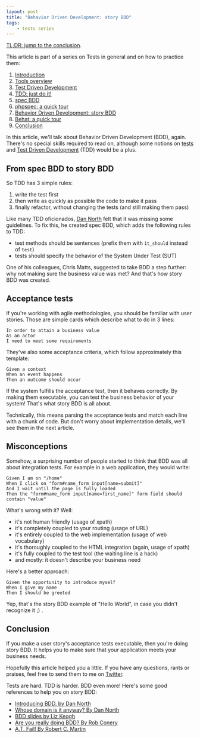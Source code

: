 ```yaml
---
layout: post
title: "Behavior Driven Development: story BDD"
tags:
    - tests series
---
```


[TL;DR: jump to the conclusion](#conclusion).

This article is part of a series on Tests in general and on how to practice
them:

1. [Introduction](/2014/02/05/tests-introduction.html)
2. [Tools overview](/2014/02/12/tests-tools-overview.html)
3. [Test Driven Development](/2014/02/19/test-driven-development.html)
4. [TDD: just do it!](/2014/02/26/tdd-just-do-it.html)
5. [spec BDD](/2014/03/05/spec-bdd.html)
6. [phpspec: a quick tour](/2014/03/11/phpspec-quick-tour.html)
7. [Behavior Driven Development: story BDD](/2014/03/19/behavior-driven-development-story-bdd.html)
8. [Behat: a quick tour](/2014/03/26/behat-quick-tour.html)
9. [Conclusion](/2014/04/02/tests-cheat-sheet.html)

In this article, we'll talk about Behavior Driven Development (BDD), again.
There's no special skills required to read on, although some notions on
[tests](/2014/02/05/tests-introduction) and
[Test Driven Development](/2014/02/19/test-driven-development)
(TDD) would be a plus.

## From spec BDD to story BDD

So TDD has 3 simple rules:

1. write the test first
2. then write as quickly as possible the code to make it pass
3. finally refactor, without changing the tests (and still making them pass)

Like many TDD oficionados, [Dan North](http://dannorth.net/about/) felt that it
was missing some guidelines. To fix this, he created spec BDD, which adds the
following rules to TDD:

* test methods should be sentences (prefix them with `it_should` instead of `test`)
* tests should specify the behavior of the System Under Test (SUT)

One of his colleagues, Chris Matts, suggested to take BDD a step further: why
not making sure the business value was met? And that's how story BDD was
created.

## Acceptance tests

If you're working with agile methodologies, you should be familiar with user
stories. Those are simple cards which describe what to do in 3 lines:

    In order to attain a business value
    As an actor
    I need to meet some requirements

They've also some acceptance criteria, which follow approximately this template:

    Given a context
    When an event happens
    Then an outcome should occur

If the system fulfills the acceptance test, then it behaves correctly. By making
them executable, you can test the business behavior of your system! That's what
story BDD is all about.

Technically, this means parsing the acceptance tests and match each line with
a chunk of code. But don't worry about implementation details, we'll see them
in the next article.

## Misconceptions

Somehow, a surprising number of people started to think that BDD was all about
integration tests. For example in a web application, they would write:

    Given I am on "/home"
    When I click on "form#name_form input[name=submit]"
    And I wait until the page is fully loaded
    Then the "form#name_form input[name=first_name]" form field should contain "value"

What's wrong with it? Well:

* it's not human friendly (usage of xpath)
* it's completely coupled to your routing (usage of URL)
* it's entirely coupled to the web implementation (usage of web vocabulary)
* it's thoroughly coupled to the HTML integration (again, usage of xpath)
* it's fully coupled to the test tool (the waiting line is a hack)
* and mostly: it doesn't describe your business need

Here's a better approach:

    Given the opportunity to introduce myself
    When I give my name
    Then I should be greeted

Yep, that's the story BDD example of "Hello World", in case you didn't recognize
it ;) .

## Conclusion

If you make a user story's acceptance tests executable, then you're doing story
BDD. It helps you to make sure that your application meets your business needs.

Hopefully this article helped you a little. If you have any questions, rants or
praises, feel free to send them to me on [Twitter](https://twitter.com/epiloic).

Tests are hard. TDD is harder. BDD even more! Here's some good references to
help you on story BDD:

* [Introducing BDD, by Dan North](http://dannorth.net/introducing-bdd/)
* [Whose domain is it anyway? By Dan North](http://dannorth.net/2011/01/31/whose-domain-is-it-anyway/)
* [BDD slides by Liz Keogh](http://slideshare.net/lunivore/behavior-driven-development-11754474)
* [Are you really doing BDD? By Rob Conery](http://www.wekeroad.com/2013/08/28/how-behavioral-is-your-bdd/)
* [A.T. Fail! By Robert C. Martin](http://ht.ly/pfNW5)
